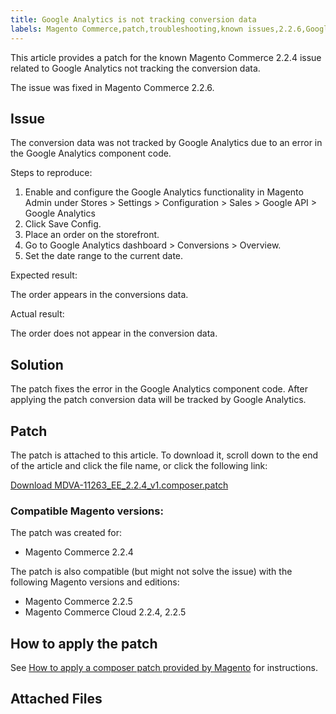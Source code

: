 ```yaml
---
title: Google Analytics is not tracking conversion data
labels: Magento Commerce,patch,troubleshooting,known issues,2.2.6,Google Analytics
---
```


This article provides a patch for the known Magento Commerce 2.2.4 issue related to Google Analytics not tracking the conversion data.

<p class="info">The issue was fixed in Magento Commerce 2.2.6.</p>

## Issue

The conversion data was not tracked by Google Analytics due to an error in the Google Analytics component code.

Steps to reproduce:

1. Enable and configure the Google Analytics functionality in Magento Admin under Stores > Settings > Configuration > Sales > Google API > Google Analytics
1. Click Save Config.
1. Place an order on the storefront. 
1. Go to Google Analytics dashboard > Conversions > Overview.
1. Set the date range to the current date.

Expected result:

The order appears in the conversions data.

Actual result:

The order does not appear in the conversion data.

## Solution

The patch fixes the error in the Google Analytics component code. After applying the patch conversion data will be tracked by Google Analytics.

## Patch

The patch is attached to this article. To download it, scroll down to the end of the article and click the file name, or click the following link:

[Download MDVA-11263\_EE\_2.2.4\_v1.composer.patch](https://support.magento.com/hc/en-us/article_attachments/360025558831/MDVA-11263_EE_2.2.4_v1.composer.patch)

### Compatible Magento versions:

The patch was created for:

* Magento Commerce 2.2.4

The patch is also compatible (but might not solve the issue) with the following Magento versions and editions:

* Magento Commerce 2.2.5
* Magento Commerce Cloud 2.2.4, 2.2.5

## How to apply the patch

See [How to apply a composer patch provided by Magento](https://support.magento.com/hc/en-us/articles/360028367731) for instructions.

## Attached Files